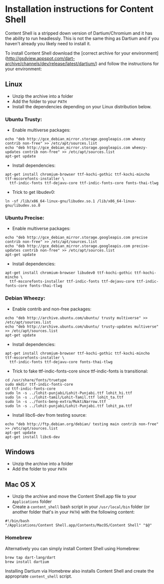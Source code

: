 # Installation instructions for Content Shell

Content Shell is a stripped down version of Dartium/Chromium and it has the
ability to run headlessly. This is not the same thing as Dartium and if you
haven't already you likely need to install it.

To install Content Shell download the [correct archive for your environment]
(http://gsdview.appspot.com/dart-archive/channels/dev/release/latest/dartium/)
and follow the instructions for your environment:

## Linux

 - Unzip the archive into a folder
 - Add the folder to your `PATH`
 - Install the dependencies depending on your Linux distribution below.

### Ubuntu Trusty:

 - Enable multiverse packages:
 
```
echo "deb http://gce_debian_mirror.storage.googleapis.com wheezy contrib non-free" >> /etc/apt/sources.list
echo "deb http://gce_debian_mirror.storage.googleapis.com wheezy-updates contrib non-free" >> /etc/apt/sources.list
apt-get update
```

 - Install dependencies:
 
```
apt-get install chromium-browser ttf-kochi-gothic ttf-kochi-mincho ttf-mscorefonts-installer \
  ttf-indic-fonts ttf-dejavu-core ttf-indic-fonts-core fonts-thai-tlwg
```

 - Trick to get libudev0:

```
ln -sf /lib/x86_64-linux-gnu/libudev.so.1 /lib/x86_64-linux-gnu/libudev.so.0
```

### Ubuntu Precise:

 - Enable multiverse packages:
 
```
echo "deb http://gce_debian_mirror.storage.googleapis.com precise contrib non-free" >> /etc/apt/sources.list
echo "deb http://gce_debian_mirror.storage.googleapis.com precise-updates contrib non-free" >> /etc/apt/sources.list
apt-get update
```

 - Install dependencies:
 
```
apt-get install chromium-browser libudev0 ttf-kochi-gothic ttf-kochi-mincho \
  ttf-mscorefonts-installer ttf-indic-fonts ttf-dejavu-core ttf-indic-fonts-core fonts-thai-tlwg
```

### Debian Wheezy:

 - Enable contrib and non-free packages:
 
```
echo "deb http://archive.ubuntu.com/ubuntu/ trusty multiverse" >> /etc/apt/sources.list
echo "deb http://archive.ubuntu.com/ubuntu/ trusty-updates multiverse" >> /etc/apt/sources.list
apt-get update
```

 - Install dependencies:
 
```
apt-get install chromium-browser ttf-kochi-gothic ttf-kochi-mincho ttf-mscorefonts-installer \
  ttf-indic-fonts ttf-dejavu-core fonts-thai-tlwg
```

 - Trick to fake ttf-indic-fonts-core since ttf-indic-fonts is transitional:
 
```
cd /usr/share/fonts/truetype
sudo mkdir ttf-indic-fonts-core
cd ttf-indic-fonts-core
sudo ln -s ../lohit-punjabi/Lohit-Punjabi.ttf lohit_hi.ttf
sudo ln -s ../lohit-tamil/Lohit-Tamil.ttf lohit_ta.ttf
sudo ln -s ../fonts-beng-extra/MuktiNarrow.ttf
sudo ln -s ../lohit-punjabi/Lohit-Punjabi.ttf lohit_pa.ttf
```

 - Install libc6-dev from testing source:
 
```
echo "deb http://ftp.debian.org/debian/ testing main contrib non-free" >> /etc/apt/sources.list
apt-get update
apt-get install libc6-dev
```

## Windows

 - Unzip the archive into a folder
 - Add the folder to your `PATH`

## Mac OS X

 - Unzip the archive and move the Content Shell.app file to your `Applications`
   folder
 - Create a `content_shell` bash script in your `/usr/local/bin` folder (or
   another folder that's in your `PATH`) with the following content:
```
#!/bin/bash
"/Applications/Content Shell.app/Contents/MacOS/Content Shell" "$@"
```
### Homebrew

Alternatively you can simply install Content Shell using Homebrew:

    brew tap dart-lang/dart
    brew install dartium

Installing Dartium via Homebrew also installs Content Shell and create the
appropriate `content_shell` script.
